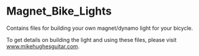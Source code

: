 # Magnet_Bike_Lights

Contains files for building your own magnet/dynamo light for your bicycle. 

To get details on building the light and using these files, please visit www.mikehughesguitar.com.

